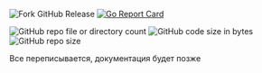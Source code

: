 ![Fork GitHub Release](https://img.shields.io/github/v/release/fRead-dev/sys)
[![Go Report Card](https://goreportcard.com/badge/github.com/fRead-dev/sys)](https://goreportcard.com/report/github.com/fRead-dev/sys)

![GitHub repo file or directory count](https://img.shields.io/github/directory-file-count/fRead-dev/sys?color=orange)
![GitHub code size in bytes](https://img.shields.io/github/languages/code-size/fRead-dev/sys?color=green)
![GitHub repo size](https://img.shields.io/github/repo-size/fRead-dev/sys)

Все переписывается, документация будет позже